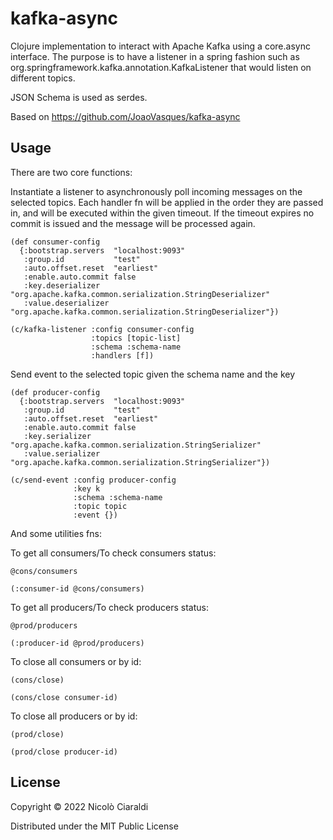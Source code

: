 # kafka-async

Clojure implementation to interact with Apache Kafka using a core.async interface. 
The purpose is to have a listener in a spring fashion such as 
org.springframework.kafka.annotation.KafkaListener that would listen on different topics.

JSON Schema is used as serdes.

Based on https://github.com/JoaoVasques/kafka-async

## Usage
There are two core functions:

Instantiate a listener to asynchronously poll incoming messages on the selected topics. 
Each handler fn will be applied in the order they are passed in, and will be executed within the given timeout.
If the timeout expires no commit is issued and the message will be processed again.

```
(def consumer-config
  {:bootstrap.servers  "localhost:9093"
   :group.id           "test"
   :auto.offset.reset  "earliest"
   :enable.auto.commit false
   :key.deserializer   "org.apache.kafka.common.serialization.StringDeserializer"
   :value.deserializer "org.apache.kafka.common.serialization.StringDeserializer"})

(c/kafka-listener :config consumer-config
                  :topics [topic-list]
                  :schema :schema-name
                  :handlers [f])
```

Send event to the selected topic given the schema name and the key
```
(def producer-config
  {:bootstrap.servers  "localhost:9093"
   :group.id           "test"
   :auto.offset.reset  "earliest"
   :enable.auto.commit false
   :key.serializer     "org.apache.kafka.common.serialization.StringSerializer"
   :value.serializer   "org.apache.kafka.common.serialization.StringSerializer"})

(c/send-event :config producer-config
              :key k
              :schema :schema-name
              :topic topic
              :event {})
```

And some utilities fns:

To get all consumers/To check consumers status:
```
@cons/consumers

(:consumer-id @cons/consumers)
```
To get all producers/To check producers status:
```
@prod/producers

(:producer-id @prod/producers)
```

To close all consumers or by id:
```
(cons/close)

(cons/close consumer-id)
```
To close all producers or by id:
```
(prod/close)

(prod/close producer-id)
```
## License
Copyright © 2022 Nicolò Ciaraldi

Distributed under the MIT Public License




